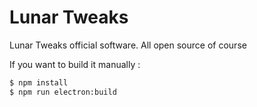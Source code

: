 # Lunar Tweaks

Lunar Tweaks official software. All open source of course

If you want to build it manually :
```bash
$ npm install
$ npm run electron:build
```